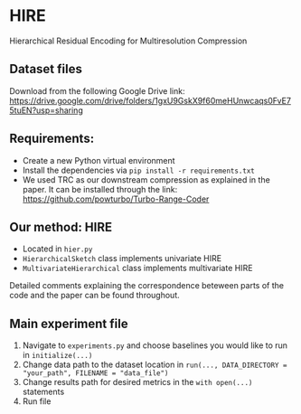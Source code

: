 # HIRE
Hierarchical Residual Encoding for Multiresolution Compression

## Dataset files
Download from the following Google Drive link: https://drive.google.com/drive/folders/1gxU9GskX9f60meHUnwcaqs0FvE75tuEN?usp=sharing

## Requirements:
- Create a new Python virtual environment 
- Install the dependencies via `pip install -r requirements.txt`
- We used TRC as our downstream compression as explained in the paper. It can be installed through the link: https://github.com/powturbo/Turbo-Range-Coder 

## Our method: HIRE
- Located in `hier.py`
- `HierarchicalSketch` class implements univariate HIRE
- `MultivariateHierarchical` class implements multivariate HIRE

Detailed comments explaining the correspondence beteween parts of the code and the paper can be found throughout.  
## Main experiment file
1) Navigate to `experiments.py` and choose baselines you would like to run in `initialize(...)`
2) Change data path to the dataset location in `run(..., DATA_DIRECTORY = "your_path", FILENAME = "data_file")`
3) Change results path for desired metrics in the `with open(...)` statements
4) Run file
